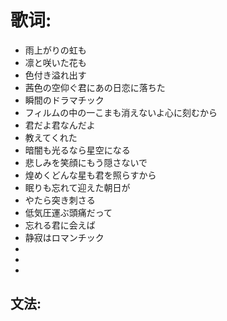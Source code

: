 # 歌词:
- 雨上がりの虹も
- 凛と咲いた花も
- 色付き溢れ出す
- 茜色の空仰ぐ君にあの日恋に落ちた
- 瞬間のドラマチック
- フィルムの中の一こまも消えないよ心に刻むから
- 君だよ君なんだよ
- 教えてくれた
- 暗闇も光るなら星空になる
- 悲しみを笑顔にもう隠さないで
- 煌めくどんな星も君を照らすから
- 眠りも忘れて迎えた朝日が
- やたら突き刺さる
- 低気圧運ぶ頭痛だって
- 忘れる君に会えば
- 静寂はロマンチック
-
-
-

## 文法:
